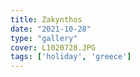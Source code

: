```yaml
---
title: Zakynthos
date: "2021-10-28"
type: "gallery"
cover: L1020728.JPG
tags: ['holiday', 'greece']
---
```

